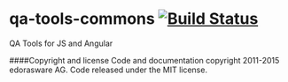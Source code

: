# qa-tools-commons [![Build Status](https://travis-ci.org/almilo/qa-tools-commons.svg?branch=master)](https://travis-ci.org/almilo/qa-tools-commons)
QA Tools for JS and Angular

####Copyright and license
Code and documentation copyright 2011-2015 edorasware AG. Code released under the MIT license.
